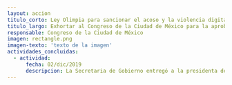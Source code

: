 ```yaml
---
layout: accion
titulo_corto: Ley Olimpia para sancionar el acoso y la violencia digital
titulo_largo: Exhortar al Congreso de la Ciudad de México para la aprobación de la iniciativa de la llamada “Ley Olimpia” que sanciona el acoso y la violencia digital
responsable: Congreso de la Ciudad de México
imagen: rectangle.png
imagen-texto: 'texto de la imagen'
actividades_concluidas:
  - actividad:
      fecha: 02/dic/2019
      descripcion: La Secretaria de Gobierno entregó a la presidenta de la Mesa Directiva del Congreso local la iniciativa de Ley del Registro Público de Agresores Sexuales. <br> La iniciativa fue turnada a la Comisiones Unidas de Administración y Procuración de Justicia y de Atención Especial a Víctimas.
---
```

